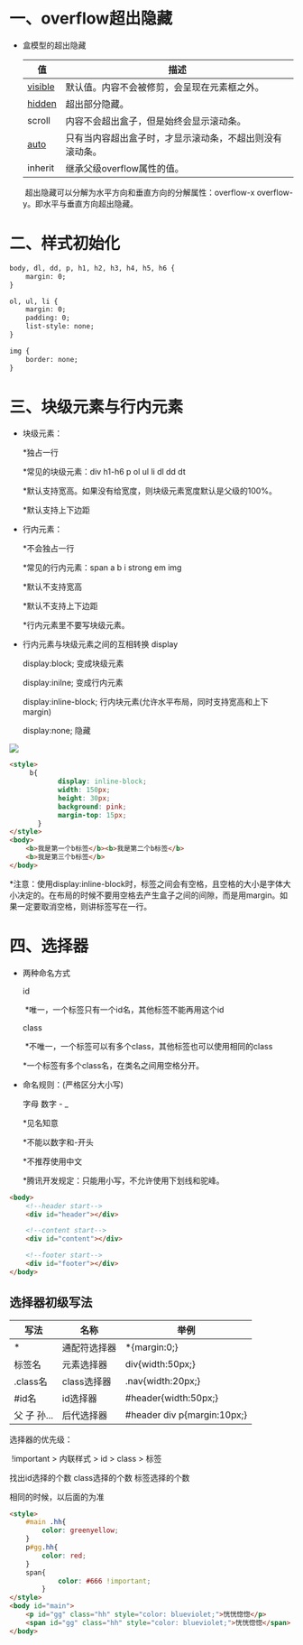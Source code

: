 # 一、overflow超出隐藏

- 盒模型的超出隐藏

  | 值             | 描述                                                     |
  | -------------- | -------------------------------------------------------- |
  | <u>visible</u> | 默认值。内容不会被修剪，会呈现在元素框之外。             |
  | <u>hidden</u>  | 超出部分隐藏。                                           |
  | scroll         | 内容不会超出盒子，但是始终会显示滚动条。                 |
  | <u>auto</u>    | 只有当内容超出盒子时，才显示滚动条，不超出则没有滚动条。 |
  | inherit        | 继承父级overflow属性的值。                               |

  ​	超出隐藏可以分解为水平方向和垂直方向的分解属性：overflow-x  overflow-y。即水平与垂直方向超出隐藏。

# 二、样式初始化

```html
body, dl, dd, p, h1, h2, h3, h4, h5, h6 {
    margin: 0;
}

ol, ul, li {
    margin: 0;
    padding: 0;
    list-style: none;
}

img {
    border: none;
}
```

# 三、块级元素与行内元素

- 块级元素：

  *独占一行

  *常见的块级元素：div h1-h6 p ol ul li dl dd dt

  *默认支持宽高。如果没有给宽度，则块级元素宽度默认是父级的100%。

  *默认支持上下边距


- 行内元素：

  *不会独占一行

  *常见的行内元素：span a b i strong em img

  *默认不支持宽高

  *默认不支持上下边距

  *行内元素里不要写块级元素。

- 行内元素与块级元素之间的互相转换 display

  display:block;  变成块级元素

  display:inilne;  变成行内元素

  display:inline-block;  行内块元素(允许水平布局，同时支持宽高和上下margin)

  display:none;  隐藏

![](G:\WEB前端系统班\HTML精英实验班课堂操作&作业\笔记\pic\1.png)

```html
<style>
	 b{
            display: inline-block;
            width: 150px;
            height: 30px;
            background: pink;
            margin-top: 15px;
       }
</style>
<body>
	<b>我是第一个b标签</b><b>我是第二个b标签</b>
	<b>我是第三个b标签</b>
</body>
```

*注意：使用display:inline-block时，标签之间会有空格，且空格的大小是字体大小决定的。在布局的时候不要用空格去产生盒子之间的间隙，而是用margin。如果一定要取消空格，则讲标签写在一行。

# 四、选择器

- 两种命名方式

  id

  ​	*唯一，一个标签只有一个id名，其他标签不能再用这个id

  class

  ​	*不唯一，一个标签可以有多个class，其他标签也可以使用相同的class

  ​	*一个标签有多个class名，在类名之间用空格分开。<div class="nav first"></div>


- 命名规则：(严格区分大小写)

  字母 数字 - _

  *见名知意

  *不能以数字和-开头

  *不推荐使用中文

  *腾讯开发规定：只能用小写，不允许使用下划线和驼峰。

```html
<body>
    <!--header start-->
    <div id="header"></div>

    <!--content start-->
    <div id="content"></div>

    <!--footer start-->
    <div id="footer"></div>
</body>	
```



## 选择器初级写法

| 写法        | 名称         | 举例                        |
| ----------- | ------------ | --------------------------- |
| *           | 通配符选择器 | *{margin:0;}                |
| 标签名      | 元素选择器   | div{width:50px;}            |
| .class名    | class选择器  | .nav{width:20px;}           |
| #id名       | id选择器     | #header{width:50px;}        |
| 父 子 孙... | 后代选择器   | #header div p{margin:10px;} |



选择器的优先级：

​	!important > 内联样式 > id > class > 标签

找出id选择的个数 class选择的个数 标签选择的个数

相同的时候，以后面的为准

```html
<style>
    #main .hh{
    	color: greenyellow;
    }
    p#gg.hh{
        color: red;
    }
    span{
            color: #666 !important;
        }
</style>
<body id="main">
    <p id="gg" class="hh" style="color: blueviolet;">恍恍惚惚</p>
    <span id="gg" class="hh" style="color: blueviolet;">恍恍惚惚</span>
</body>
```

